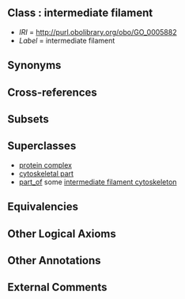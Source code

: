 
## Class : intermediate filament

 * *IRI* = http://purl.obolibrary.org/obo/GO_0005882
 * *Label* = intermediate filament

## Synonyms


## Cross-references


## Subsets


## Superclasses

 * [protein complex](../../GO/34/GO_0043234.md)
 * [cytoskeletal part](../../GO/30/GO_0044430.md)
 * [part_of](../../BFO/50/BFO_0000050.md) some [intermediate filament cytoskeleton](../../GO/11/GO_0045111.md)

## Equivalencies


## Other Logical Axioms


## Other Annotations


## External Comments

